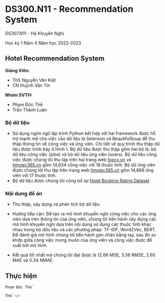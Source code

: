 # DS300.N11 - Recommendation System


DS307.N11 - Hệ Khuyến Nghị

Học kỳ 1 Năm 4 Năm học 2022-2023 

## Hotel Recommendation System

**Giảng Viên:** 
- ThS Nguyễn Văn Kiệt
- CN Huỳnh Văn Tín


**Nhóm SVTH:**
- Phạm Đức Thể
- Trần Thành Luân


### Bộ dữ liệu

- Sử dụng ngôn ngữ lập trình Python kết hợp với hai framework được hỗ trợ mạnh mẽ cho việc cào dữ liệu là Selenium và BeautifulSoup để thu thập thông tin về công việc và ứng viên. Chi tiết về quy trình thu thập dữ liệu được trình bày ở Hình 1. Bộ dữ liệu được thu thập gồm hai bộ là: bộ dữ liệu công việc (jobs) và bộ dữ liệu ứng viên (users). Bộ dữ liệu công việc được chúng tôi thu tập trên hai trang web [topcv.vn](https://www.topcv.vn/viec-lam) và [timviec365.vn](https://timviec365.vn/) gồm 14,634 công việc với 18 thuộc tính. Bộ dữ ứng viên được chúng tôi thu tập trên trang web [timviec365.vn](https://timviec365.vn/) gồm 14,868 ứng viên với 17 thuộc tính.
- Bộ dữ liệu được chúng tôi công bố tại [Hotel Booking Rating Dataset](https://www.kaggle.com/datasets/phamtheds/hotel-booking-rating-dataset)


### Nội dung đồ án

- Thu thâp, xây dựng và phân tích bộ dữ liệu
- Hướng tiếp cận: Để tạo ra mô hình khuyến nghị công việc cho các ứng viên dựa trên thông tin của ứng viên, chúng tôi tiến hành xây dựng các mô hình khuyến nghị dựa trên nội dung sử dụng các thuộc tính khác nhau trong bộ dữu liệu và các phương pháp: TF-IDF, Word2Vec, BERT. Để đánh giá mô hình chúng tôi tiến hành gán nhãn bằng tay, sau đó so khớp giữa công việc mong muốn của ứng viên và công việc được đề xuất bởi mô hình.


- Kết quả tốt nhất mà chúng tôi đạt được là 12.66 MSE, 3.56 RMSE, 2.60 MAE và 0.34 NMAE.












## Thực hiện

```
Phạm Đức Thể

Thể ~/~
```
